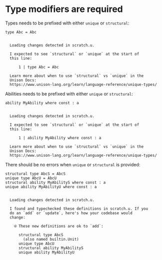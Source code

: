 # Type modifiers are required

Types needs to be prefixed with either `unique` or `structural`:

```unison
type Abc = Abc 
```

```ucm

  Loading changes detected in scratch.u.

  I expected to see `structural` or `unique` at the start of
  this line:
  
      1 | type Abc = Abc 
  
  Learn more about when to use `structural` vs `unique` in the
  Unison Docs:
  https://www.unison-lang.org/learn/language-reference/unique-types/

```
Abilities needs to be prefixed with either `unique` or `structural`:

```unison
ability MyAbility where const : a 
```

```ucm

  Loading changes detected in scratch.u.

  I expected to see `structural` or `unique` at the start of
  this line:
  
      1 | ability MyAbility where const : a 
  
  Learn more about when to use `structural` vs `unique` in the
  Unison Docs:
  https://www.unison-lang.org/learn/language-reference/unique-types/

```
There should be no errors when `unique` or `structural` is provided:

```unison
structural type AbcS = AbcS
unique type AbcU = AbcU
structural ability MyAbilityS where const : a 
unique ability MyAbilityU where const : a 
```

```ucm

  Loading changes detected in scratch.u.

  I found and typechecked these definitions in scratch.u. If you
  do an `add` or `update`, here's how your codebase would
  change:
  
    ⍟ These new definitions are ok to `add`:
    
      structural type AbcS
        (also named builtin.Unit)
      unique type AbcU
      structural ability MyAbilityS
      unique ability MyAbilityU

```
